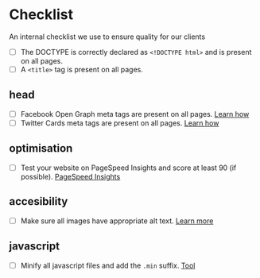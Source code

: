 # Checklist

An internal checklist we use to ensure quality for our clients

- [ ] The DOCTYPE is correctly declared as `<!DOCTYPE html>` and is present on all pages.
- [ ] A `<title>` tag is present on all pages.

## head

- [ ] Facebook Open Graph meta tags are present on all pages. [Learn how](resources/open-graph.md)
- [ ] Twitter Cards meta tags are present on all pages. [Learn how](resources/twitter-cards.md)

## optimisation

- [ ] Test your website on PageSpeed Insights and score at least 90 (if possible). [PageSpeed Insights]([https://pagespeed.web.dev)

## accesibility

- [ ] Make sure all images have appropriate alt text. [Learn more](resources/alt-text.md)

## javascript

- [ ] Minify all javascript files and add the `.min` suffix. [Tool](https://github.com/mishoo/UglifyJS2)